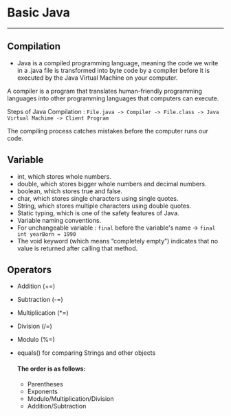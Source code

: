 # Basic Java
-----------

## Compilation

- Java is a compiled programming language, meaning the code we write in a .java file is transformed into byte code by a compiler before it is executed by the Java Virtual Machine on your computer.

A compiler is a program that translates human-friendly programming languages into other programming languages that computers can execute.

Steps of Java Compilation :  ` File.java -> Compiler -> File.class -> Java Virtual Machime -> Client Program `

The compiling process catches mistakes before the computer runs our code.


## Variable

- int, which stores whole numbers.
- double, which stores bigger whole numbers and decimal numbers.
- boolean, which stores true and false.
- char, which stores single characters using single quotes.
- String, which stores multiple characters using double quotes.
- Static typing, which is one of the safety features of Java.
- Variable naming conventions.
- For unchangeable variable : ```final``` before the variable's name -> `final int yearBorn = 1990`
- The void keyword (which means “completely empty”) indicates that no value is returned after calling that method.

## Operators 

- Addition (+=)
- Subtraction (-=)
- Multiplication (*=)
- Division (/=)
- Modulo (%=)
- equals() for comparing Strings and other objects

  #### The order is as follows:

  - Parentheses
  - Exponents
  -  Modulo/Multiplication/Division
  - Addition/Subtraction
